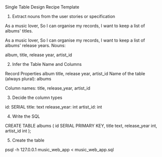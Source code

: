 Single Table Design Recipe Template

1. Extract nouns from the user stories or specification

As a music lover,
So I can organise my records,
I want to keep a list of albums' titles.

As a music lover,
So I can organise my records,
I want to keep a list of albums' release years.
Nouns:

album, title, release year, artist_id

2. Infer the Table Name and Columns

Record	Properties
album	title, release year, artist_id
Name of the table (always plural): albums

Column names: title, release_year, artist_id

3. Decide the column types

id: SERIAL
title: text
release_year: int
artist_id: int

4. Write the SQL

CREATE TABLE albums (
  id SERIAL PRIMARY KEY,
  title text,
  release_year int,
  artist_id int
);

5. Create the table

psql -h 127.0.0.1 music_web_app < music_web_app.sql